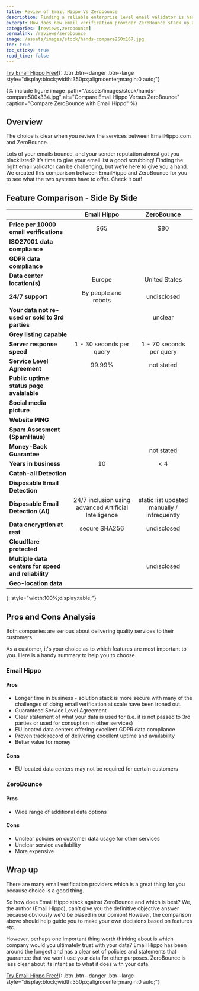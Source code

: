```yaml
---
title: Review of Email Hippo Vs Zerobounce
description: Finding a reliable enterprise level email validator is hard. Check out how we stack against Zerobounce. Does ZeroBounce sell your data?
excerpt: How does new email verification provider ZeroBounce stack up against the older Email Hippo services? Find out now.
categories: [reviews,zerobounce]
permalink: /reviews/zerobounce
image: /assets/images/stock/hands-compare250x167.jpg
toc: true
toc_sticky: true
read_time: false
---
```


[Try Email Hippo Free!](https://register.emailhippo.com/signup){: .btn .btn--danger .btn--large style="display:block;width:350px;align:center;margin:0 auto;"}

{% include figure image_path="/assets/images/stock/hands-compare500x334.jpg" alt="Compare Email Hippo Versus ZeroBounce" caption="Compare ZeroBounce with Email Hippo" %}

## Overview
The choice is clear when you review the services between EmailHippo.com and ZeroBounce.

Lots of your emails bounce, and your sender reputation almost got you blacklisted? It’s time to give your email list a good scrubbing! Finding the right email validator can be challenging, but we’re here to give you a hand. We created this comparison between EmailHippo and ZeroBounce for you to see what the two systems have to offer. Check it out!

## Feature Comparison - Side By Side

|                                                      | Email Hippo                                                    | ZeroBounce                                                   |
|------------------------------------------------------|:--------------------------------------------------------------:|:------------------------------------------------------------:|
|**Price per 10000 email verifications**               | $65                                                            | $80                                                          |
|**ISO27001 data compliance**                          | <i class="fas fa-check fa-2x" style="color:green;"></i>        | <i class="fas fa-check fa-2x" style="color:green;"></i>      |
|**GDPR data compliance**                              | <i class="fas fa-check fa-2x" style="color:green;"></i>        | <i class="fas fa-check fa-2x" style="color:green;"></i>      |
|**Data center location(s)**                           | Europe                                                         | United States                                                |
|**24/7 support**                                      | By people and robots                                           | undisclosed                                                  |
|**Your data not re-used or sold to 3rd parties**      | <i class="fas fa-check fa-2x" style="color:green;"></i>        | unclear                                                      |
|**Grey listing capable**                              | <i class="fas fa-check fa-2x" style="color:green;"></i>        | <i class="fas fa-check fa-2x" style="color:green;"></i>      |
|**Server response speed**                             | 1 - 30 seconds per query                                       | 1 - 70 seconds per query                                     |
|**Service Level Agreement**                           | 99.99%                                                         | not stated                                                   |
|**Public uptime status page avaialable**              | <i class="fas fa-check fa-2x" style="color:green;"></i>        | <i class="fas fa-times fa-2x" style="color:red;"></i>        |
|**Social media picture**                              | <i class="fas fa-check fa-2x" style="color:green;"></i>        | <i class="fas fa-times fa-2x" style="color:red;"></i>        |
|**Website PING**                                      | <i class="fas fa-check fa-2x" style="color:green;"></i>        | <i class="fas fa-times fa-2x" style="color:red;"></i>        |
|**Spam Assesment (SpamHaus)**                         | <i class="fas fa-check fa-2x" style="color:green;"></i>        | <i class="fas fa-times fa-2x" style="color:red;"></i>        |
|**Money-Back Guarantee**                              | <i class="fas fa-check fa-2x" style="color:green;"></i>        | not stated                                                   |
|**Years in business**                                 | 10                                                             | < 4                                                          |
|**Catch-all Detection**                               | <i class="fas fa-check fa-2x" style="color:green;"></i>        | <i class="fas fa-check fa-2x" style="color:green;"></i>      |
|**Disposable Email Detection**                        | <i class="fas fa-check fa-2x" style="color:green;"></i>        | <i class="fas fa-check fa-2x" style="color:green;"></i>      |
|**Disposable Email Detection (AI)**                   | 24/7 inclusion using advanced Artificial Intelligence          |  static list updated manually / infrequently                 |
|**Data encryption at rest**                           | secure SHA256                                                  | undisclosed                                                  |
|**Cloudflare protected**                              | <i class="fas fa-check fa-2x" style="color:green;"></i>        | <i class="fas fa-check fa-2x" style="color:green;"></i>      |
|**Multiple data centers for speed and reliability**   | <i class="fas fa-check fa-2x" style="color:green;"></i>        | undisclosed                                                  |
|**Geo-location data**                                 | <i class="fas fa-check fa-2x" style="color:green;"></i>        | <i class="fas fa-times fa-2x" style="color:red;"></i>        |
{: style="width:100%;display:table;"}

## Pros and Cons Analysis
Both companies are serious about delivering quality services to their customers.

As a customer, it's your choice as to which features are most important to you. Here is a handy summary to help you to choose.

### Email Hippo


#### Pros
* Longer time in business - solution stack is more secure with many of the challenges of doing email verification at scale have been ironed out.
* Guaranteed Service Level Agreement
* Clear statement of what your data is used for (i.e. it is not passed to 3rd parties or used for consuption in other services)
* EU located data centers offering excellent GDPR data compliance
* Proven track record of delivering excellent uptime and availability
* Better value for money

#### Cons
* EU located data centers may not be required for certain customers

### ZeroBounce

#### Pros
* Wide range of additional data options

#### Cons
* Unclear policies on customer data usage for other services
* Unclear service availability
* More expensive

## Wrap up
There are many email verification providers which is a great thing for you because choice is a good thing.

So how does Email Hippo stack against ZeroBounce and which is best? We, the author (Email Hippo), can't give you the definitive objective answer because obviously we'd be biased in our opinion! However, the comparison above should help guide you to make your own decisions based on features etc.

However, perhaps one important thing worth thinking about is which company would you ultimately trust with your data? Email Hippo has been around the longest and has a clear set of policies and statements that guarantee that we won't use your data for other purposes. ZeroBounce is less clear about its intent as to what it does with your data.

[Try Email Hippo Free!](https://register.emailhippo.com/signup){: .btn .btn--danger .btn--large style="display:block;width:350px;align:center;margin:0 auto;"}
